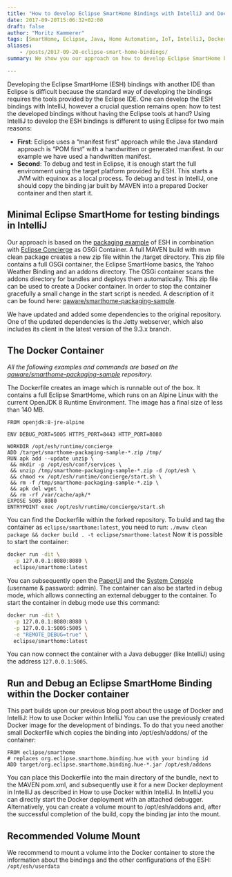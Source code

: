 ```yaml
---
title: "How to develop Eclipse SmartHome Bindings with IntelliJ and Docker"
date: 2017-09-20T15:06:32+02:00
draft: false
author: "Moritz Kammerer"
tags: [SmartHome, Eclipse, Java, Home Automation, IoT, IntelliJ, Docker]
aliases:
    - /posts/2017-09-20-eclipse-smart-home-bindings/
summary: We show you our approach on how to develop Eclipse SmartHome bindings with IntelliJ And Docker.

---
```

Developing the Eclipse SmartHome (ESH) bindings with another IDE than Eclipse is difficult because the standard way of developing the bindings requires the tools provided by the Eclipse IDE. One can develop the ESH bindings with IntelliJ, however a crucial question remains open: how to test the developed bindings without having the Eclipse tools at hand?
Using IntelliJ to develop the ESH bindings is different to using Eclipse for two main reasons:

* **First**: Eclipse uses a “manifest first” approach while the Java standard approach is “POM first” with a handwritten or generated manifest. In our example we have used a handwritten manifest.
* **Second**: To debug and test in Eclipse, it is enough start the full environment using the target platform provided by ESH. This starts a JVM with equinox as a local process. To debug and test in IntelliJ, one should copy the binding jar built by MAVEN into a prepared Docker container and then start it.


## Minimal Eclipse SmartHome for testing bindings in IntelliJ
Our approach is based on the [packaging example](https://github.com/eclipse/smarthome-packaging-sample) of ESH in combination with [Eclipse Concierge](http://www.eclipse.org/concierge/) as OSGi Container.
A full MAVEN build with mvn clean package creates a new zip file within the /target directory. This zip file contains a full OSGi container, the Eclipse SmartHome basics, the Yahoo Weather Binding and an addons directory. The OSGi container scans the addons directory for bundles and deploys them automatically. This zip file can be used to create a Docker container.
In order to stop the container gracefully a small change in the start script is needed. A description of it can be found here: [qaware/smarthome-packaging-sample](https://github.com/qaware/smarthome-packaging-sample).

We have updated and added some dependencies to the original repository. One of the updated dependencies is the Jetty webserver, which also includes its client in the latest version of the 9.3.x branch.

## The Docker Container
*All the following examples and commands are based on the [qaware/smarthome-packaging-sample](https://github.com/qaware/smarthome-packaging-sample) repository.*

The Dockerfile creates an image which is runnable out of the box. It contains a full Eclipse SmartHome, which runs on an Alpine Linux with the current OpenJDK 8 Runtime Environment. The image has a final size of less than 140 MB.

```docker
FROM openjdk:8-jre-alpine
 
ENV DEBUG_PORT=5005 HTTPS_PORT=8443 HTTP_PORT=8080
 
WORKDIR /opt/esh/runtime/concierge
ADD /target/smarthome-packaging-sample-*.zip /tmp/
RUN apk add --update unzip \
 && mkdir -p /opt/esh/conf/services \
 && unzip /tmp/smarthome-packaging-sample-*.zip -d /opt/esh \
 && chmod +x /opt/esh/runtime/concierge/start.sh \
 && rm -f /tmp/smarthome-packaging-sample-*.zip \
 && apk del wget \
 && rm -rf /var/cache/apk/*
EXPOSE 5005 8080
ENTRYPOINT exec /opt/esh/runtime/concierge/start.sh
```

You can find the Dockerfile within the forked repository.
To build and tag the container as `eclipse/smarthome:latest`, you need to run:
`./mvnw clean package && docker build . -t eclipse/smarthome:latest`
Now it is possible to start the container:

```bash
docker run -dit \
  -p 127.0.0.1:8080:8080 \
  eclipse/smarthome:latest
```

You can subsequently open the [PaperUI](http://127.0.0.1:8080/) and the [System Console](http://admin:admin@127.0.0.1:8080/system/console) (username & password: admin).
The container can also be started in debug mode, which allows connecting an external debugger to the container. To start the container in debug mode use this command:

```bash
docker run -dit \
  -p 127.0.0.1:8080:8080 \
  -p 127.0.0.1:5005:5005 \
  -e "REMOTE_DEBUG=true" \
  eclipse/smarthome:latest
```

You can now connect the container with a Java debugger (like IntelliJ) using the address `127.0.0.1:5005`.

## Run and Debug an Eclipse SmartHome Binding within the Docker container
This part builds upon our previous blog post about the usage of Docker and IntelliJ: How to use Docker within IntelliJ
You can use the previously created Docker image for the development of bindings. To do that you need another small Dockerfile which copies the binding into /opt/esh/addons/ of the container:

```docker
FROM eclipse/smarthome
# replaces org.eclipse.smarthome.binding.hue with your binding id
ADD target/org.eclipse.smarthome.binding.hue-*.jar /opt/esh/addons
```

You can place this Dockerfile into the main directory of the bundle, next to the MAVEN pom.xml, and subsequently use it for a new Docker deployment in IntelliJ as described in How to use Docker within IntelliJ. In IntelliJ you can directly start the Docker deployment with an attached debugger. Alternatively, you can create a volume mount to /opt/esh/addons and, after the successful completion of the build, copy the binding jar into the mount.

## Recommended Volume Mount
We recommend to mount a volume into the Docker container to store the information about the bindings and the other configurations of the ESH: `/opt/esh/userdata`